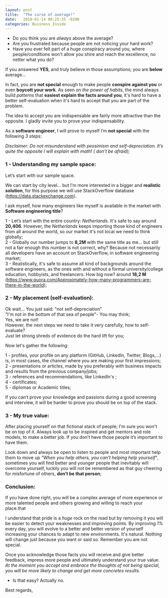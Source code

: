 ```yaml
---
layout: post
title:  "The curse of average!"
date:   2018-01-14 00:25:35 -0200
categories: Business Inside
---
```


 - Do you think you are *always* above the average?
 - Are you frustrated because people are not noticing your hard work?
 - Have you ever felt part of a huge conspiracy around you, where people/conditions won’t allow you shire and reach the excellence, no netter what you do?
 
If you answered **YES**, and truly believe in those assumptions; you are **below** average... 

   In fact, you are **not special** enough to make people **conspire against you** or even **boycott your work**.  As seen on *the power of habits*, the mind always build *patterns* that **easiest explain the facts around you**, it's hard to have a better self-evaluation when it's hard to accept that you are part of the problem.
   
   The idea to accept you are indispensable are fairly more attractive than the opposite. I gladly invite you to prove your indispensability.
   
   As a **software engineer**, I will prove to myself I’m **not special** with the following *3 steps*:<br/> 

*Disclaimer: Do not misunderstand with pessimism and self-depreciation. It’s quite the opposite I will explain with math! ( don’t be afraid);*

### 1 - Understanding my sample space:

Let’s start with our sample space. 

  We can start by city level... but I’m more interested in a bigger and **realistic solution**, for this purpose we will use StackOverflow database (https://data.stackexchange.com). 
  
  I ask myself, how many engineers like myself is available in the market with **Software engineering title**?
  
  1 - Let’s start with the entire country: *Netherlands*.  It's safe to say around **20,406**. However, the *Netherlands* keeps importing those kind of engineers from all around the world, so our market it's not local we need to think globally;<br/>
  2 - Globally our number jumps to **8,2M** with the same title as me... but still not a fair enough this number is not correct, why? Because not necessarily all developers have an account on StackOverflow, in software engineering market;<br/>
  3 - Realistically, it's safe to assume all kind of backgrounds around the software engineers, as the ones with and without a formal university/college education, hobbyists, and freelancers. How big now? around **18,2 M** (https://www.quora.com/Approximately-how-many-programmers-are-there-in-the-world);<br/>
  
### 2 - My placement (self-evaluation):

   Ok wait... You just said: "not self-depreciation" <br/>
                             "I'm not in the bottom of that sea of people"- You may think; <br/>
   Yes, we are not!<br/>
   However, the next steps we need to take it very carefully, how to self-evaluate?<br>
   Just let strong shreds of evidence do the hard lift for you;<br/>
   
Now let's gather the following:

  1 - profiles, your profile on any platform (GitHub, LinkedIn, Twitter, Blogs,...) is, in most cases, the channel where you are making your first impressions;<br/>
  2 - presentations or articles, made by you preferably with business impacts and results from the previous company/jobs;<br/>
	3 - references and recommendations, like LinkedIn's ;<br/>
	4 - certificates;<br/>
	5 - diplomas or Academic titles;<br/>
  
  If you can’t prove your knowledge and passions during a good screening and interview, it will be harder to prove you should be on top of the stack. <br/>

### 3 - My true value:

After placing yourself on that fictional stack of people; I'm sure you won't be on top of it. Always look up to be inspired and get mentors and role models, to make a better job. If you don’t have those people it’s important to have them. 

  Look down and always be open to listen to people and most important help them to move up *"When you help others, you can't helping help yourself"*, sometimes you will find better and younger people that inevitably will overcome yourself, luckily you will not be remembered as that guy cheering for misfortune of others, **don’t be that person**;

### Conclusion:

If you have done right, you will be a complex average of more experience or more talented people and others growing and willing to reach your place.that

   I understand that pride is a *huge* rock on the road but by removing it you will be easier to detect your weaknesses and improving points. By improving *1%* every day, you will evolve to a better and better version of yourself increasing your chances to adapt to new environments. It's natural. Nothing will change just because you want or said so. Remember you are not special. 

   Once you acknowledge those facts you will receive and give better feedback, impress more people and ultimately understand your true value. 
  *At the moment you accept and embrace the thoughts of not being special, you will be more likely to change and get more concretes results.*
  
- Is that easy? Actually no. 

Best regards,
